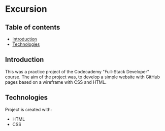 
# Excursion

## Table of contents
* [Introduction](#introduction)
* [Technologies](#technologies)


## Introduction
This was a practice project of the Codecademy "Full-Stack Developer" course.
The aim of the project was, to develop a simple website with GitHub pages based on a wireframe with CSS and HTML.

## Technologies
Project is created with:
* HTML
* CSS
